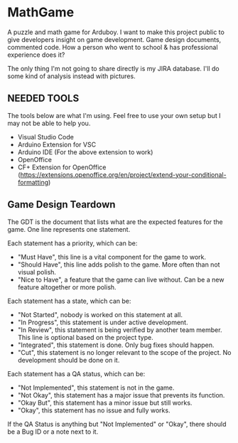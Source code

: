 # MathGame
A puzzle and math game for Arduboy.
I want to make this project public to give developers insight on game development.
Game design documents, commented code. How a person who went to school & has professional experience does it?

The only thing I'm not going to share directly is my JIRA database. I'll do some kind of analysis instead with pictures.

## NEEDED TOOLS
The tools below are what I'm using. Feel free to use your own setup but I may not be able to help you.

- Visual Studio Code
- Arduino Extension for VSC
- Arduino IDE (For the above extension to work)
- OpenOffice
- CF+ Extension for OpenOffice (https://extensions.openoffice.org/en/project/extend-your-conditional-formatting)

## Game Design Teardown
The GDT is the document that lists what are the expected features for the game. One line represents one statement.

Each statement has a priority, which can be:
- "Must Have", this line is a vital component for the game to work.
- "Should Have", this line adds polish to the game. More often than not visual polish.
- "Nice to Have", a feature that the game can live without. Can be a new feature altogether or more polish.

Each statement has a state, which can be:
- "Not Started", nobody is worked on this statement at all.
- "In Progress", this statement is under active development.
- "In Review", this statement is being verified by another team member. This line is optional based on the project type.
- "Integrated", this statement is done. Only bug fixes should happen.
- "Cut", this statement is no longer relevant to the scope of the project. No development should be done on it.

Each statement has a QA status, which can be:
- "Not Implemented", this statement is not in the game.
- "Not Okay", this statement has a major issue that prevents its function.
- "Okay But", this statement has a minor issue but still works.
- "Okay", this statement has no issue and fully works.

If the QA Status is anything but "Not Implemented" or "Okay", there should be a Bug ID or a note next to it.

